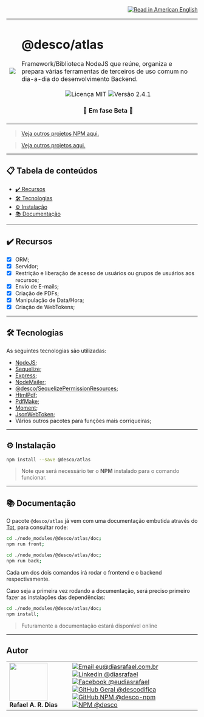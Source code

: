 <div align="right">
  <a href="README.US.md">
    <img alt="Read in American English" src="https://img.shields.io/static/v1?label=&message=Read in American English&color=red&style=for-the-badge" />
  </a>
</div>

<table>
  <tr>
    <td><img src="https://i.ibb.co/R2gt14C/atlas.png"></td>
    <td>  
      <h1>@desco/atlas</h1>
      Framework/Biblioteca NodeJS que reúne, organiza e prepara várias ferramentas de terceiros de uso comum no dia-a-dia do desenvolvimento Backend.
      <br /><br />
      <div align="center">
        <img alt="Licença MIT" src="https://img.shields.io/static/v1?label=Licença&message=MIT&color=green&style=for-the-badge">
        <img alt="Versão 2.4.1" src="https://img.shields.io/static/v1?label=Versão&message=2.4.1&color=blue&style=for-the-badge">
      </div>
      <h4 align="center"> 
        🧪 Em fase Beta 🚀
      </h4>
    </td>
  </tr>
</table>

> <a href="https://github.com/desco-npm" target="_blank">Veja outros projetos NPM aqui.</a>

> <a href="https://github.com/descoifica" target="_blank">Veja outros projetos aqui.</a>

---

## 📋 Tabela de conteúdos

- [✔️ Recursos](#Recursos)
- [🛠️ Tecnologias](#Tecnologias)
- [⚙️ Instalação](#Instalação)
- [📚 Documentação](#Documentação)

---

<a name="Recursos"></a>

## ✔️ Recursos

- [x] ORM;
- [x] Servidor;
- [x] Restrição e liberação de acesso de usuários ou grupos de usuários aos recursos;
- [x] Envio de E-mails;
- [x] Criação de PDFs;
- [x] Manipulação de Data/Hora;
- [x] Criação de WebTokens;

---

<a name="Tecnologias"></a>

## 🛠️ Tecnologias

As seguintes tecnologias são utilizadas:

- [NodeJS](https://nodejs.org/en/);
- [Sequelize](https://sequelize.org/);
- [Express](https://expressjs.com/pt-br/);
- [NodeMailer](https://nodemailer.com/about/);
- [@desco/SequelizePermissionResources](https://www.npmjs.com/package/@desco/sequelize-permission-resources);
- [HtmlPdf](https://www.npmjs.com/package/html-pdf);
- [PdfMake](https://www.npmjs.com/package/pdfmake);
- [Moment](https://www.npmjs.com/package/moment);
- [JsonWebToken](https://www.npmjs.com/package/jsonwebtoken);
- Vários outros pacotes para funções mais corriqueiras;

---

<a name="Instalação"></a>

## ⚙️ Instalação

```bash
npm install --save @desco/atlas
```

> Note que será necessário ter o **NPM** instalado para o comando funcionar.

---

<a name="Documentação"></a>

## 📚 Documentação

O pacote `@desco/atlas` já vem com uma documentação embutida através do <a href="https://www.npmjs.com/package/@desco/tot" target="_blank">Tot</a>, para consultar rode:

```bash
cd ./node_modules/@desco/atlas/doc;
npm run front;
```

```bash
cd ./node_modules/@desco/atlas/doc;
npm run back;
```

Cada um dos dois comandos irá rodar o frontend e o backend respectivamente.

Caso seja a primeira vez rodando a documentação, será preciso primeiro fazer as instalações das dependências:

```bash
cd ./node_modules/@desco/atlas/doc;
npm install;
```

> Futuramente a documentação estará disponível online

---

## Autor

<table>
  <tr>
    <td width="150px">
      <img src="https://scontent.fsdu1-1.fna.fbcdn.net/v/t1.0-9/539886_235546170253505_5977326689811409130_n.jpg?_nc_cat=106&ccb=3&_nc_sid=174925&_nc_eui2=AeGgFWn_fWInwRkTo3mHSP993TbQ0TzG0Y3dNtDRPMbRjS-eZL1tr4I5maqz6O-jva9qWnIxKOsD3UtSm9CTeCys&_nc_ohc=Qw6NaDGrtIgAX9uFF2c&_nc_ht=scontent.fsdu1-1.fna&oh=5ebac9874d7a24e157c8c99fd965c2a4&oe=606539CE" width="100px;" alt=""/>
      <b>Rafael A. R. Dias</b>
    </td>
    <td>  
      <a href="mailto:eu@diasrafael.com.br" target="_blank" >
        <img alt="Email eu@diasrafael.com.br" src="https://img.shields.io/static/v1?label=Email&message=eu@diasrafael.com.br&color=red&logo=gmail&style=for-the-badge">
      </a>
      <a href="https://www.linkedin.com/in/diasrafael/" target="_blank">
        <img alt="Linkedin @diasrafael" src="https://img.shields.io/static/v1?label=Linkedin&message=@diasrafael&color=blue&logo=linkedin&style=for-the-badge">
      </a>
      <a href="https://www.facebook.com/eudiasrafael" target="_blank">
        <img alt="Facebook @eudiasrafael" src="https://img.shields.io/static/v1?label=Facebook&message=@eudiasrafael&color=blue&logo=facebook&style=for-the-badge">
      </a>
      <a href="https://github.com/descodifica" target="_blank">
        <img alt="GitHub Geral @descodifica" src="https://img.shields.io/static/v1?label=GitHub Geral&message=@descodifica&color=black&logo=github&style=for-the-badge">
      </a>
      <a href="https://github.com/desco-npm" target="_blank">
        <img alt="GitHub NPM @desco-npm" src="https://img.shields.io/static/v1?label=GitHub NPM&message=@desco-npm&color=black&logo=github&style=for-the-badge">
      </a>
      <a href="https://www.npmjs.com/org/desco" target="_blank">
        <img alt="NPM @desco" src="https://img.shields.io/static/v1?label=NPM&message=@desco&color=red&logo=npm&style=for-the-badge">
      </a>
    </td>
  </tr>
</table>
